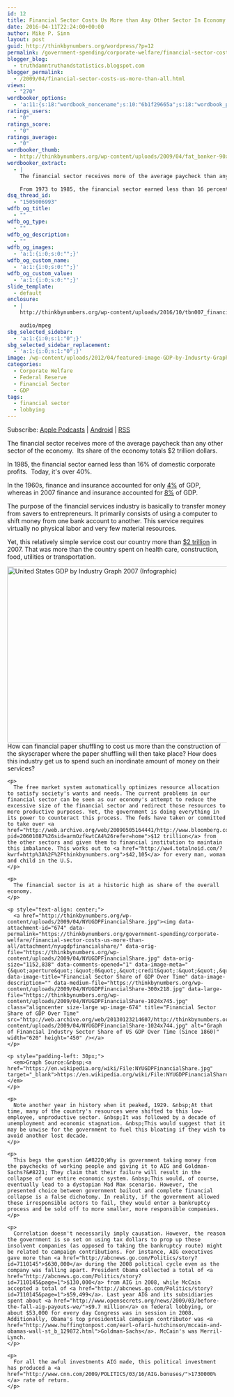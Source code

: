 ```yaml
---
id: 12
title: Financial Sector Costs Us More than Any Other Sector In Economy
date: 2016-04-11T22:24:00+00:00
author: Mike P. Sinn
layout: post
guid: http://thinkbynumbers.org/wordpress/?p=12
permalink: /government-spending/corporate-welfare/financial-sector-costs-us-more-than-all/
blogger_blog:
  - truthdamntruthandstatistics.blogspot.com
blogger_permalink:
  - /2009/04/financial-sector-costs-us-more-than-all.html
views:
  - "270"
wordbooker_options:
  - 'a:11:{s:18:"wordbook_noncename";s:10:"6b1f29665a";s:18:"wordbook_page_post";s:15:"227151724000676";s:18:"wordbook_orandpage";s:1:"2";s:23:"wordbook_default_author";s:1:"2";s:23:"wordbook_extract_length";s:3:"400";s:19:"wordbook_actionlink";s:3:"300";s:26:"wordbooker_publish_default";s:2:"on";s:27:"wordbooker_publish_override";s:2:"on";s:18:"wordbook_attribute";s:0:"";s:29:"wordbooker_status_update_text";s:0:"";s:20:"wordbook_comment_get";s:2:"on";}'
ratings_users:
  - "0"
ratings_score:
  - "0"
ratings_average:
  - "0"
wordbooker_thumb:
  - http://thinkbynumbers.org/wp-content/uploads/2009/04/fat_banker-90x90.jpg
wordbooker_extract:
  - |
    The financial sector receives more of the average paycheck than any other sector of the economy.  Its share of the economy totals $2 trillion dollars.
    
    From 1973 to 1985, the financial sector earned less than 16 percent of domestic corporate profits. In the 1990s, it oscillated between 21 percent and 30 percent, higher than it had ever been in the postwar period. This decade, it reached  ...
dsq_thread_id:
  - "1505006993"
wdfb_og_title:
  - ""
wdfb_og_type:
  - ""
wdfb_og_description:
  - ""
wdfb_og_images:
  - 'a:1:{i:0;s:0:"";}'
wdfb_og_custom_name:
  - 'a:1:{i:0;s:0:"";}'
wdfb_og_custom_value:
  - 'a:1:{i:0;s:0:"";}'
slide_template:
  - default
enclosure:
  - |
    http://thinkbynumbers.org/wp-content/uploads/2016/10/tbn007_financial_sector_costs.mp3
    
    audio/mpeg
sbg_selected_sidebar:
  - 'a:1:{i:0;s:1:"0";}'
sbg_selected_sidebar_replacement:
  - 'a:1:{i:0;s:1:"0";}'
image: /wp-content/uploads/2012/04/featured-image-GDP-by-Indusrty-Graph.jpg
categories:
  - Corporate Welfare
  - Federal Reserve
  - Financial Sector
  - GDP
tags:
  - financial sector
  - lobbying
---
```

<div class="powerpress_player" id="powerpress_player_232">
</div>

<p class="powerpress_links powerpress_subscribe_links">
  Subscribe: <a href="https://itunes.apple.com/us/podcast/think-by-numbers/id660714690?mt=2&ls=1#episodeGuid=http%3A%2F%2Fthinkbynumbers.org%2Fwordpress%2F%3Fp%3D12" class="powerpress_link_subscribe powerpress_link_subscribe_itunes" title="Subscribe on Apple Podcasts" rel="nofollow">Apple Podcasts</a> | <a href="https://subscribeonandroid.com/thinkbynumbers.org/feed/podcast/" class="powerpress_link_subscribe powerpress_link_subscribe_android" title="Subscribe on Android" rel="nofollow">Android</a> | <a href="https://thinkbynumbers.org/feed/podcast/" class="powerpress_link_subscribe powerpress_link_subscribe_rss" title="Subscribe via RSS" rel="nofollow">RSS</a>
</p>

<div dir="ltr" style="text-align: left;">
  <p>
    The financial sector receives more of the average paycheck than any other sector of the economy. &nbsp;Its share of the economy totals $2 trillion dollars.
  </p>
  
  <p>
    In&nbsp;1985, the financial sector earned less than 16% of domestic corporate profits. &nbsp;Today, it's over&nbsp;40%.
  </p>
  
  <p>
    In the 1960s, finance and insurance accounted for only <a href="https://myaccount.nytimes.com/auth/login?URI=http%3A%2F%2Fwww.nytimes.com%2F2009%2F03%2F27%2Fopinion%2F27krugman.html%3F_r%3D5&REFUSE_COOKIE_ERROR=SHOW_ERROR">4%</a> of GDP, whereas in 2007 finance and insurance accounted for <a href="https://myaccount.nytimes.com/auth/login?URI=http%3A%2F%2Fwww.nytimes.com%2F2009%2F03%2F27%2Fopinion%2F27krugman.html%3F_r%3D5&REFUSE_COOKIE_ERROR=SHOW_ERROR">8%</a> of GDP.
  </p>
  
  <p>
    The purpose of the financial services industry is basically to transfer money from savers to entrepreneurs. It primarily consists of using a computer to shift money from one bank account to another. This service requires virtually no physical labor and very few material resources.
  </p>
  
  <p>
    Yet, this relatively simple service cost our country more than <a href="http://web.archive.org/web/20090313222046/http://www.workforce.az.gov/admin/uploadedPublications/2100_gdp.xls">$2 trillion</a> in 2007. That was more than the country spent on health care, construction, food, utilities or&nbsp;transportation.
  </p>
  
  <div>
    <p>
      <a href="http://thinkbynumbers.org/wp-content/uploads/2009/04/GDP-by-Indusrty-Graph.jpg"><img data-attachment-id="187" data-permalink="https://thinkbynumbers.org/government-spending/corporate-welfare/financial-sector-costs-us-more-than-all/attachment/gdp-by-indusrty-graph/" data-orig-file="https://thinkbynumbers.org/wp-content/uploads/2009/04/GDP-by-Indusrty-Graph.jpg" data-orig-size="995,640" data-comments-opened="1" data-image-meta="{&quot;aperture&quot;:&quot;0&quot;,&quot;credit&quot;:&quot;Mike&quot;,&quot;camera&quot;:&quot;&quot;,&quot;caption&quot;:&quot;&quot;,&quot;created_timestamp&quot;:&quot;1239479539&quot;,&quot;copyright&quot;:&quot;&quot;,&quot;focal_length&quot;:&quot;0&quot;,&quot;iso&quot;:&quot;0&quot;,&quot;shutter_speed&quot;:&quot;0&quot;,&quot;title&quot;:&quot;&quot;,&quot;orientation&quot;:&quot;1&quot;}" data-image-title="US GDP by Indusrty Graph" data-image-description="" data-medium-file="https://thinkbynumbers.org/wp-content/uploads/2009/04/GDP-by-Indusrty-Graph-300x193.jpg" data-large-file="https://thinkbynumbers.org/wp-content/uploads/2009/04/GDP-by-Indusrty-Graph.jpg" class="size-full wp-image-187 aligncenter" title="US GDP by Indusrty Graph" src="http://thinkbynumbers.org/wp-content/uploads/2009/04/GDP-by-Indusrty-Graph.jpg" alt="United States GDP by Industry Graph 2007 (Infographic)" width="627" height="403" srcset="https://thinkbynumbers.org/wp-content/uploads/2009/04/GDP-by-Indusrty-Graph.jpg 995w, https://thinkbynumbers.org/wp-content/uploads/2009/04/GDP-by-Indusrty-Graph-300x193.jpg 300w, https://thinkbynumbers.org/wp-content/uploads/2009/04/GDP-by-Indusrty-Graph-768x494.jpg 768w, https://thinkbynumbers.org/wp-content/uploads/2009/04/GDP-by-Indusrty-Graph-672x432.jpg 672w" sizes="(max-width: 627px) 100vw, 627px" /></a><br /> How can&nbsp;financial paper shuffling to cost us more than the construction of the skyscraper where the paper shuffling will then take place? How does this industry get us to spend such an inordinate amount of money on their services?
    </p>
    
    <p>
      The free market system automatically optimizes resource allocation to satisfy society's wants and needs. The current problems in our financial sector can be seen as our economy's attempt to reduce the excessive size of the financial sector and redirect those resources to more productive purposes. Yet, the government is doing everything in its power to counteract this process. The feds have taken or committed to take over <a href="http://web.archive.org/web/20090505164441/http://www.bloomberg.com:80/apps/news?pid=20601087%26sid=armOzfkwtCA4%26refer=home">$12 trillion</a> from the other sectors and given them to financial institution to maintain this imbalance. This works out to <a href="http://ww4.totalnoid.com/?kwrf=http%3A%2F%2Fthinkbynumbers.org">$42,105</a> for every man, woman and child in the U.S.
    </p>
    
    <p>
      The financial sector is at a historic high as share of the overall economy.
    </p>
    
    <p style="text-align: center;">
      <a href="http://thinkbynumbers.org/wp-content/uploads/2009/04/NYUGDPFinancialShare.jpg"><img data-attachment-id="674" data-permalink="https://thinkbynumbers.org/government-spending/corporate-welfare/financial-sector-costs-us-more-than-all/attachment/nyugdpfinancialshare/" data-orig-file="https://thinkbynumbers.org/wp-content/uploads/2009/04/NYUGDPFinancialShare.jpg" data-orig-size="1152,838" data-comments-opened="1" data-image-meta="{&quot;aperture&quot;:&quot;0&quot;,&quot;credit&quot;:&quot;&quot;,&quot;camera&quot;:&quot;&quot;,&quot;caption&quot;:&quot;&quot;,&quot;created_timestamp&quot;:&quot;0&quot;,&quot;copyright&quot;:&quot;&quot;,&quot;focal_length&quot;:&quot;0&quot;,&quot;iso&quot;:&quot;0&quot;,&quot;shutter_speed&quot;:&quot;0&quot;,&quot;title&quot;:&quot;&quot;,&quot;orientation&quot;:&quot;0&quot;}" data-image-title="Financial Sector Share of GDP Over Time" data-image-description="" data-medium-file="https://thinkbynumbers.org/wp-content/uploads/2009/04/NYUGDPFinancialShare-300x218.jpg" data-large-file="https://thinkbynumbers.org/wp-content/uploads/2009/04/NYUGDPFinancialShare-1024x745.jpg" class="aligncenter size-large wp-image-674" title="Financial Sector Share of GDP Over Time" src="http://web.archive.org/web/20130123214607/http://thinkbynumbers.org/wp-content/uploads/2009/04/NYUGDPFinancialShare-1024x744.jpg" alt="Graph of Financial Industry Sector Share of US GDP Over Time (Since 1860)" width="620" height="450" /></a>
    </p>
    
    <p style="padding-left: 30px;">
      <em>Graph Source:&nbsp;<a href="https://en.wikipedia.org/wiki/File:NYUGDPFinancialShare.jpg" target="_blank">https://en.wikipedia.org/wiki/File:NYUGDPFinancialShare.jpg</a></em>
    </p>
    
    <p>
      Note another year in history when it peaked, 1929. &nbsp;At that time, many of the country's resources were shifted to this low-employee, unproductive sector. &nbsp;It was followed by a decade of unemployment and economic stagnation. &nbsp;This would suggest that it may be unwise for the government to fuel this bloating if they wish to avoid another lost decade.
    </p>
    
    <p>
      This begs the question &#8220;Why is government taking money from the paychecks of working people and giving it to AIG and Goldman-Sachs?&#8221; They claim that their failure will result in the collapse of our entire economic system. &nbsp;This would, of course, eventually lead to a dystopian Mad Max scenario. However, the presented choice between government bailout and complete financial collapse is a false dichotomy. In reality, if the government allowed these irresponsible actors to fail, they would enter a bankruptcy process and be sold off to more smaller, more responsible companies.
    </p>
    
    <p>
      Correlation doesn't necessarily imply causation. However, the reason the government is so set on using tax dollars to prop up these insolvent companies (as opposed to taking the bankruptcy route) might be related to campaign contributions. For instance, AIG executives gave more than <a href="http://abcnews.go.com/Politics/story?id=7110145">$630,000</a> during the 2008 political cycle even as the company was falling apart. President Obama collected a total of <a href="http://abcnews.go.com/Politics/story?id=7110145&page=1">$130,000</a> from AIG in 2008, while McCain accepted a total of <a href="http://abcnews.go.com/Politics/story?id=7110145&page=1">$59,499</a>. Last year AIG and its subsidiaries spent about <a href="http://www.opensecrets.org/news/2009/03/before-the-fall-aig-payouts-we/">$9.7 million</a> on federal lobbying, or about $53,000 for every day Congress was in session in 2008. Additionally, Obama's top presidential campaign contributor was <a href="http://www.huffingtonpost.com/earl-ofari-hutchinson/mccain-and-obamas-wall-st_b_129872.html">Goldman-Sachs</a>. McCain's was Merril-Lynch.
    </p>
    
    <p>
      For all the awful investments AIG made, this political investment has produced a <a href="http://www.cnn.com/2009/POLITICS/03/16/AIG.bonuses/">1730000%</a> rate of return.
    </p>
  </div>
</div>

